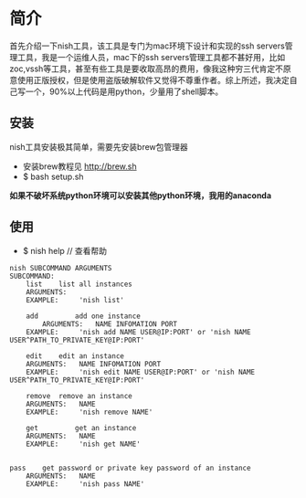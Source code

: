 # 简介

首先介绍一下nish工具，该工具是专门为mac环境下设计和实现的ssh servers管理工具，我是一个运维人员，mac下的ssh servers管理工具都不甚好用，比如zoc,vssh等工具，甚至有些工具是要收取高昂的费用，像我这种穷三代肯定不原意使用正版授权，但是使用盗版破解软件又觉得不尊重作者。综上所述，我决定自己写一个，90%以上代码是用python，少量用了shell脚本。

## 安装

nish工具安装极其简单，需要先安装brew包管理器

* 安装brew教程见 http://brew.sh
* $ bash setup.sh

**如果不破坏系统python环境可以安装其他python环境，我用的anaconda**

## 使用

* $ nish help // 查看帮助
```
nish SUBCOMMAND ARGUMENTS
SUBCOMMAND:
    list	list all instances
	ARGUMENTS:
	EXAMPLE:	 'nish list'

    add	        add one instance
        ARGUMENTS:	 NAME INFOMATION PORT
	EXAMPLE:	 'nish add NAME USER@IP:PORT' or 'nish NAME USER^PATH_TO_PRIVATE_KEY@IP:PORT'

    edit	edit an instance
	ARGUMENTS:	 NAME INFOMATION PORT
	EXAMPLE:	 'nish edit NAME USER@IP:PORT' or 'nish NAME USER^PATH_TO_PRIVATE_KEY@IP:PORT'

    remove	remove an instance
	ARGUMENTS:	 NAME
	EXAMPLE:	 'nish remove NAME'

    get	        get an instance
	ARGUMENTS:	 NAME
	EXAMPLE:	 'nish get NAME'

																										pass	get password or private key password of an instance
	ARGUMENTS:	 NAME
	EXAMPLE:	 'nish pass NAME'
```
